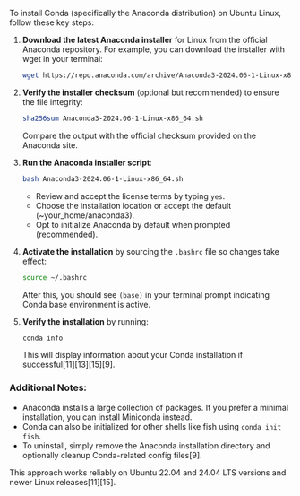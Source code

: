 To install Conda (specifically the Anaconda distribution) on Ubuntu Linux, follow these key steps:

1. **Download the latest Anaconda installer** for Linux from the official Anaconda repository. For example, you can download the installer with wget in your terminal:

   ```bash
   wget https://repo.anaconda.com/archive/Anaconda3-2024.06-1-Linux-x86_64.sh
   ```

2. **Verify the installer checksum** (optional but recommended) to ensure the file integrity:

   ```bash
   sha256sum Anaconda3-2024.06-1-Linux-x86_64.sh
   ```

   Compare the output with the official checksum provided on the Anaconda site.

3. **Run the Anaconda installer script**:

   ```bash
   bash Anaconda3-2024.06-1-Linux-x86_64.sh
   ```

   - Review and accept the license terms by typing `yes`.
   - Choose the installation location or accept the default (~your_home/anaconda3).
   - Opt to initialize Anaconda by default when prompted (recommended).

4. **Activate the installation** by sourcing the `.bashrc` file so changes take effect:

   ```bash
   source ~/.bashrc
   ```

   After this, you should see `(base)` in your terminal prompt indicating Conda base environment is active.

5. **Verify the installation** by running:

   ```bash
   conda info
   ```

   This will display information about your Conda installation if successful[11][13][15][9].

### Additional Notes:
- Anaconda installs a large collection of packages. If you prefer a minimal installation, you can install Miniconda instead.
- Conda can also be initialized for other shells like fish using `conda init fish`.
- To uninstall, simply remove the Anaconda installation directory and optionally cleanup Conda-related config files[9].

This approach works reliably on Ubuntu 22.04 and 24.04 LTS versions and newer Linux releases[11][15].
